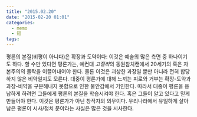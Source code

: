 ```yaml
---
title: "2015.02.20"
date: "2015-02-20 01:01"
categories:
  - memo
  - 短
tags:
---
```


평론의 본질(비평이 아니다)은 확장과 도약이다: 이것은 예술의 많은 측면 중 하나이기도 하다. 할 수만 있다면 평론가는, 예컨대 *고질라*의 동원참치캔에서 20세기의 혹은 자본주의의 몰락을 이끌어내어야 한다. 물론 이것은 괴상한 과장일 뿐만 아니라 전혀 합당하지 않은 비약일지도 모른다. 대중이 평론가에 대해 느끼는 피로와 거부는 확장-도약과 과장-비약을 구분해내지 못함으로 인한 불안감에서 기인한다. 따라서 대중이 평론을 용납하게 하려면 그들에게 평론의 본질을 학습시켜야 한다. 혹은 그들이 알고 있다고 믿게 만들어야 한다. 이것은 평론가가 아닌 창작자의 의무이다. 우리나라에서 유일하게 살아남은 평론이 시사/정치 분야라는 사실은 많은 것을 시사한다.
